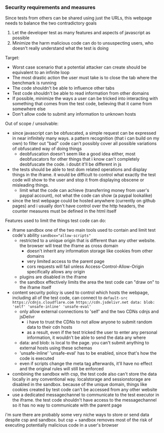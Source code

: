 ### Security requirements and measures

Since tests from others can be shared using just the URLs, this webpage needs to balance the two contradictory goals

1. Let the developer test as many features and aspects of javascript as possible
2. Minimize the harm malicious code can do to unsuspecting users, who doesn't really understand what the test is doing

Target:

- Worst case scenario that a potential attacker can create should be equivalent to an infinite loop
- The most drastic action the user must take is to close the tab where the benchmark is running
- The code shouldn't be able to influence other tabs
- Test code shouldn't be able to read information from other domains
- If possible, minimize the ways a user can be tricked into interacting with something that comes from the test code, believing that it came from somewhere else
- Don't allow code to submit any information to unknown hosts


Out of scope / unsolvable:

- since javascript can be obfuscated, a simple request can be expressed in near infinitely many ways. a pattern recognition (that i can build on my own) to filter out "bad" code can't possibly cover all possible variations of obfuscated way of doing things
  - deobfuscation doesn't seem like a good idea either, most deobfuscators for other things that i know can't completely deobfuscate the code. i doubt it'll be different in js
- the tests should be able to test dom related operations and display things in the iframe. it would be difficult to control what exactly the test code will show to the user and stop it from displaying obscene or misleading things.
  - limit what the code can achieve (transferring money from user's paypal account), not what the code can show (a paypal lookalike)
- since the test webpage could be hosted anywhere (currently on github pages) and i usually don't have control over the http headers, the counter measures must be defined in the html itself


Features used to limit the things test code can do:

- iframe sandbox one of the two main tools used to contain and limit test code's ability `sandbox="allow-scripts"`
  - restricted to a unique origin that is different than any other website. the browser will treat the iframe as cross domain
    - doesn't inherit any information storage like cookies from other domains
    - very limited access to the parent page
    - cors requests will fail unless Access-Control-Allow-Origin specifically allows any origin
  - plugins are disabled in the iframe
  - the sandbox effectively limits the area the test code can "draw on" to the iframe itself
- content security policy is used to control which hosts the webpage, including all of the test code, can connect to `default-src https://cdnjs.cloudflare.com https://cdn.jsdelivr.net data: blob: 'self' 'unsafe-inline' 'unsafe-eval'`
  - only allow external connections to 'self' and the two CDNs cdnjs and jsDelivr
    - i have to trust the CDNs to not allow anyone to submit random data to their cdn hosts
    - as a result, even if the test tricked the user to enter any personal information, it wouldn't be able to send the data any where
  - data: and blob: is local to the page. you can't submit anything to external hosts using these schemas
  - 'unsafe-inline' 'unsafe-eval' has to be enabled, since that's how the code is executed
  - even if scripts change the meta tag afterwards, it'll have no effect and the original rules will still be enforced
- combining the sandbox with csp, the test code also can't store the data locally in any conventional way. localstorage and sessionstorage are disabled in the sandbox. because of the unique domain, things like cookies created by test code can't be accessed from any other website
- use a dedicated messagechannel to communicate to the test executor in the iframe. the test code shouldn't have access to the messagechannel so it has no way to communicate with the parent page


i'm sure there are probably some very niche ways to store or send data despite csp and sandbox. but csp + sandbox removes most of the risk of executing potentially malicious code in a user's browser
